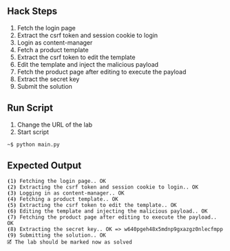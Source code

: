 ## Hack Steps

1. Fetch the login page
2. Extract the csrf token and session cookie to login
3. Login as content-manager
4. Fetch a product template
5. Extract the csrf token to edit the template
6. Edit the template and inject the malicious payload
7. Fetch the product page after editing to execute the payload
8. Extract the secret key
9. Submit the solution

## Run Script

1. Change the URL of the lab
2. Start script

```
~$ python main.py
```

## Expected Output

```
⦗1⦘ Fetching the login page.. OK
⦗2⦘ Extracting the csrf token and session cookie to login.. OK
⦗3⦘ Logging in as content-manager.. OK
⦗4⦘ Fetching a product template.. OK
⦗5⦘ Extracting the csrf token to edit the template.. OK
⦗6⦘ Editing the template and injecting the malicious payload.. OK
⦗7⦘ Fetching the product page after editing to execute the payload.. OK
⦗8⦘ Extracting the secret key.. OK => w640pgeh48x5mdnp9gxazgz0nlecfmpp
⦗9⦘ Submitting the solution.. OK
🗹 The lab should be marked now as solved
```
